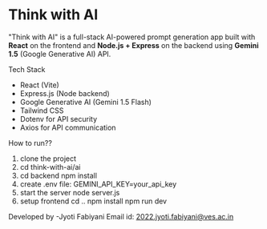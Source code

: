 #  Think with AI

"Think with AI" is a full-stack AI-powered prompt generation app built with **React** on the frontend and **Node.js + Express** on the backend using **Gemini 1.5** (Google Generative AI) API.


 Tech Stack

-  React (Vite)
-  Express.js (Node backend)
-  Google Generative AI (Gemini 1.5 Flash)
-  Tailwind CSS
-  Dotenv for API security
-  Axios for API communication

 How to run??
 1. clone the project
 2. cd think-with-ai/ai
 3. cd backend
    npm install
 4. create .env file:
    GEMINI_API_KEY=your_api_key
 5. start the server
    node server.js
 6. setup frontend
    cd ..
    npm install
    npm run dev
   
 Developed by 
 -Jyoti Fabiyani
 Email id: 2022.jyoti.fabiyani@ves.ac.in


